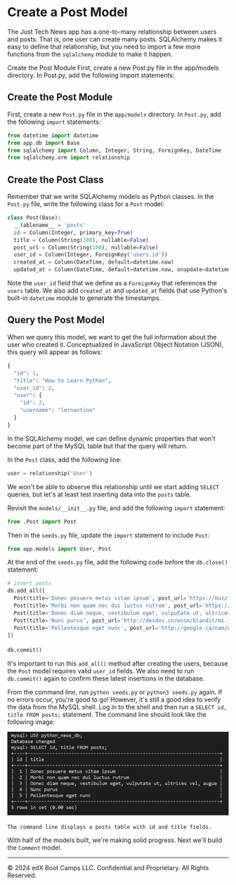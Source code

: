 # Create a Post Model

The Just Tech News app has a one-to-many relationship between users and posts. That is, one user can create many posts. SQLAlchemy makes it easy to define that relationship, but you need to import a few more functions from the `sqlalchemy` module to make it happen.

Create the Post Module
First, create a new Post.py file in the app/models directory. In Post.py, add the following import statements:

## Create the Post Module

First, create a new `Post.py` file in the a`pp/models` directory. In `Post.py`, add the following `import` statements:

```python
from datetime import datetime
from app.db import Base
from sqlalchemy import Column, Integer, String, ForeignKey, DateTime
from sqlalchemy.orm import relationship
```

## Create the Post Class

Remember that we write SQLAlchemy models as Python classes. In the `Post.py` file, write the following class for a `Post` model:

```python
class Post(Base):
  __tablename__ = 'posts'
  id = Column(Integer, primary_key=True)
  title = Column(String(100), nullable=False)
  post_url = Column(String(100), nullable=False)
  user_id = Column(Integer, ForeignKey('users.id'))
  created_at = Column(DateTime, default=datetime.now)
  updated_at = Column(DateTime, default=datetime.now, onupdate=datetime.now)
```

Note the `user_id` field that we define as a `ForeignKey` that references the `users` table. We also add `created_at` and `updated_at` fields that use Python's built-in `datetime` module to generate the timestamps.

## Query the Post Model

When we query this model, we want to get the full information about the user who created it. Conceptualized in JavaScript Object Notation (JSON), this query will appear as follows:

```python
{
  "id": 1,
  "title": "How to Learn Python",
  "user_id": 2,
  "user": {
    "id": 2,
    "username": "lernantino"
  }
}
```

In the SQLAlchemy model, we can define dynamic properties that won't become part of the MySQL table but that the query will return.

In the `Post` class, add the following line:

```python
user = relationship('User')
```

We won't be able to observe this relationship until we start adding `SELECT` queries, but let's at least test inserting data into the `posts` table.

Revisit the `models/__init__.py` file, and add the following `import` statement:

```python
from .Post import Post
```

Then in the `seeds.py` file, update the `import` statement to include `Post`:

```python
from app.models import User, Post
```

At the end of the `seeds.py` file, add the following code before the `db.close()` statement:

```python
# insert posts
db.add_all([
  Post(title='Donec posuere metus vitae ipsum', post_url='https://buzzfeed.com/in/imperdiet/et/commodo/vulputate.png', user_id=1),
  Post(title='Morbi non quam nec dui luctus rutrum', post_url='https://nasa.gov/donec.json', user_id=1),
  Post(title='Donec diam neque, vestibulum eget, vulputate ut, ultrices vel, augue', post_url='https://europa.eu/parturient/montes/nascetur/ridiculus/mus/etiam/vel.aspx', user_id=2),
  Post(title='Nunc purus', post_url='http://desdev.cn/enim/blandit/mi.jpg', user_id=3),
  Post(title='Pellentesque eget nunc', post_url='http://google.ca/nam/nulla/integer.aspx', user_id=4)
])

db.commit()
```

It's important to run this `add_all()` method after creating the users, because the `Post` model requires valid `user_id` fields. We also need to run `db.commit()` again to confirm these latest insertions in the database.

From the command line, run `python seeds.py` or `python3 seeds.py` again. If no errors occur, you're good to go! However, it's still a good idea to verify the data from the MySQL shell. Log in to the shell and then run a `SELECT id, title FROM posts;` statement. The command line should look like the following image:

![](../Images/500-post-table.png)

`The command line displays a posts table with id and title fields.`

With half of the models built, we're making solid progress. Next we'll build the `Comment` model.

---
© 2024 edX Boot Camps LLC. Confidential and Proprietary. All Rights Reserved.
